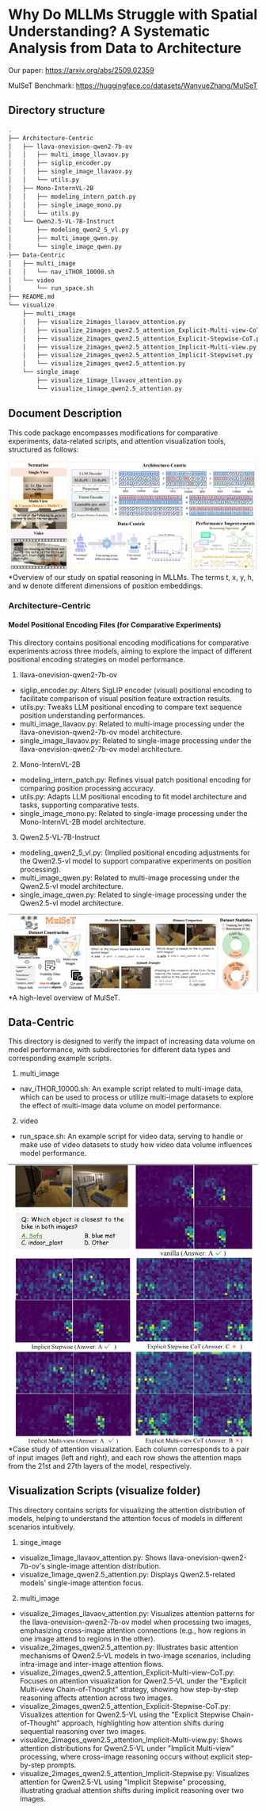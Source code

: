 # Why Do MLLMs Struggle with Spatial Understanding? A Systematic Analysis from Data to Architecture

Our paper: https://arxiv.org/abs/2509.02359

MulSeT Benchmark: https://huggingface.co/datasets/WanyueZhang/MulSeT

## Directory structure
```bash
.
├── Architecture-Centric
│   ├── llava-onevision-qwen2-7b-ov
│   │   ├── multi_image_llavaov.py
│   │   ├── siglip_encoder.py
│   │   ├── single_image_llavaov.py
│   │   └── utils.py
│   ├── Mono-InternVL-2B
│   │   ├── modeling_intern_patch.py
│   │   ├── single_image_mono.py
│   │   └── utils.py
│   └── Qwen2.5-VL-7B-Instruct
│       ├── modeling_qwen2_5_vl.py
│       ├── multi_image_qwen.py
│       └── single_image_qwen.py
├── Data-Centric
│   ├── multi_image
│   │   └── nav_iTHOR_10000.sh
│   └── video
│       └── run_space.sh
├── README.md
└── visualize
    ├── multi_image
    │   ├── visualize_2images_llavaov_attention.py
    │   ├── visualize_2images_qwen2.5_attention_Explicit-Multi-view-CoT.py
    │   ├── visualize_2images_qwen2.5_attention_Explicit-Stepwise-CoT.py
    │   ├── visualize_2images_qwen2.5_attention_Implicit-Multi-view.py
    │   ├── visualize_2images_qwen2.5_attention_Implicit-Stepwiset.py
    │   └── visualize_2images_qwen2.5_attention.py
    └── single_image
        ├── visualize_1image_llavaov_attention.py
        └── visualize_1image_qwen2.5_attention.py
```

## Document Description
This code package encompasses modifications for comparative experiments, data-related scripts, and attention visualization tools, structured as follows:

![Overview](images/overview.png)
*Overview of our study on spatial reasoning in MLLMs. The terms t, x, y, h, and w denote different dimensions of position embeddings.

### Architecture-Centric​

#### Model Positional Encoding Files (for Comparative Experiments)​
This directory contains positional encoding modifications for comparative experiments across three models, aiming to explore the impact of different positional encoding strategies on model performance.


1. llava-onevision-qwen2-7b-ov​
- siglip_encoder.py: Alters SigLIP encoder (visual) positional encoding to facilitate comparison of visual position feature extraction results.​
- utils.py: Tweaks LLM positional encoding to compare text sequence position understanding performances.​
- multi_image_llavaov.py: Related to multi-image processing under the llava-onevision-qwen2-7b-ov model architecture.
- single_image_llavaov.py: Related to single-image processing under the llava-onevision-qwen2-7b-ov model architecture.

2. Mono-InternVL-2B​
- modeling_intern_patch.py: Refines visual patch positional encoding for comparing position processing accuracy.​
- utils.py: Adapts LLM positional encoding to fit model architecture and tasks, supporting comparative tests.
- single_image_mono.py: Related to single-image processing under the Mono-InternVL-2B model architecture.

3. Qwen2.5-VL-7B-Instruct
- modeling_qwen2_5_vl.py: (Implied positional encoding adjustments for the Qwen2.5-vl model to support comparative experiments on position processing).
- multi_image_qwen.py: Related to multi-image processing under the Qwen2.5-vl model architecture.
- single_image_qwen.py: Related to single-image processing under the Qwen2.5-vl model architecture.

![Dataset Overview](images/MulSeT_dataset_overview.png)
*A high-level overview of MulSeT.

## Data-Centric​
This directory is designed to verify the impact of increasing data volume on model performance, with subdirectories for different data types and corresponding example scripts.​

1. multi_image
- nav_iTHOR_10000.sh: An example script related to multi-image data, which can be used to process or utilize multi-image datasets to explore the effect of multi-image data volume on model performance.

2. video
- run_space.sh: An example script for video data, serving to handle or make use of video datasets to study how video data volume influences model performance.

![attention_visualize](images/attention_visualize.png)
*Case study of attention visualization. Each column corresponds to a pair of input images (left and right), and each row shows the attention maps from the 21st and 27th layers of the model, respectively.

## Visualization Scripts (visualize folder)​
This directory contains scripts for visualizing the attention distribution of models, helping to understand the attention focus of models in different scenarios intuitively.

1. singe_image
- visualize_1image_llavaov_attention.py: Shows llava-onevision-qwen2-7b-ov's single-image attention distribution.​
- visualize_1image_qwen2.5_attention.py: Displays Qwen2.5-related models' single-image attention focus.​


2. multi_image
- visualize_2images_llavaov_attention.py: Visualizes attention patterns for the llava-onevision-qwen2-7b-ov model when processing two images, emphasizing cross-image attention connections (e.g., how regions in one image attend to regions in the other).
- visualize_2images_qwen2.5_attention.py: Illustrates basic attention mechanisms of Qwen2.5-VL models in two-image scenarios, including intra-image and inter-image attention flows.
- visualize_2images_qwen2.5_attention_Explicit-Multi-view-CoT.py: Focuses on attention visualization for Qwen2.5-VL under the "Explicit Multi-view Chain-of-Thought" strategy, showing how step-by-step reasoning affects attention across two images.
- visualize_2images_qwen2.5_attention_Explicit-Stepwise-CoT.py: Visualizes attention for Qwen2.5-VL using the "Explicit Stepwise Chain-of-Thought" approach, highlighting how attention shifts during sequential reasoning over two images.
- visualize_2images_qwen2.5_attention_Implicit-Multi-view.py: Shows attention distributions for Qwen2.5-VL under "Implicit Multi-view" processing, where cross-image reasoning occurs without explicit step-by-step prompts.
- visualize_2images_qwen2.5_attention_Implicit-Stepwise.py: Visualizes attention for Qwen2.5-VL using "Implicit Stepwise" processing, illustrating gradual attention shifts during implicit reasoning over two images.
